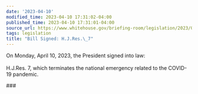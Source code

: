 ```yaml
---
date: '2023-04-10'
modified_time: 2023-04-10 17:31:02-04:00
published_time: 2023-04-10 17:31:01-04:00
source_url: https://www.whitehouse.gov/briefing-room/legislation/2023/04/10/bill-signed-h-j-res-7/
tags: legislation
title: "Bill Signed: H.J.Res.\_7"
---
```

 
On Monday, April 10, 2023, the President signed into law:  
   
H.J.Res. 7, which terminates the national emergency related to the
COVID-19 pandemic.  

\###
